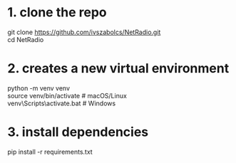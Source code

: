# 1. clone the repo
git clone https://github.com/ivszabolcs/NetRadio.git \
cd NetRadio

# 2. creates a new virtual environment
python -m venv venv \
source venv/bin/activate    # macOS/Linux \
venv\Scripts\activate.bat   # Windows 

# 3. install dependencies
pip install -r requirements.txt
